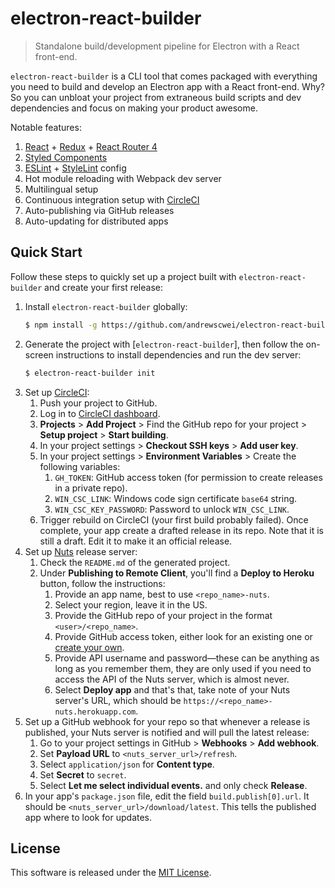 # electron-react-builder

> Standalone build/development pipeline for Electron with a React front-end.

`electron-react-builder` is a CLI tool that comes packaged with everything you need to build and develop an Electron app with a React front-end. Why? So you can unbloat your project from extraneous build scripts and dev dependencies and focus on making your product awesome.

Notable features:

1. [React](https://reactjs.org/) + [Redux](https://redux.js.org/) + [React Router 4](https://github.com/ReactTraining/react-router)
2. [Styled Components](https://www.styled-components.com/)
3. [ESLint](https://eslint.org/) + [StyleLint](https://github.com/stylelint/stylelint) config
4. Hot module reloading with Webpack dev server
5. Multilingual setup
6. Continuous integration setup with [CircleCI](https://circleci.com)
7. Auto-publishing via GitHub releases
8. Auto-updating for distributed apps

## Quick Start

Follow these steps to quickly set up a project built with `electron-react-builder` and create your first release:

1. Install `electron-react-builder` globally:
    ```sh
    $ npm install -g https://github.com/andrewscwei/electron-react-builder
    ```
2. Generate the project with [`electron-react-builder`], then follow the on-screen instructions to install dependencies and run the dev server:
    ```sh
    $ electron-react-builder init
    ```
3. Set up [CircleCI](https://circleci.com):
    1. Push your project to GitHub.
    2. Log in to [CircleCI dashboard](https://circleci.com).
    3. **Projects** > **Add Project** > Find the GitHub repo for your project > **Setup project** > **Start building**.
    4. In your project settings > **Checkout SSH keys** > **Add user key**.
    5. In your project settings > **Environment Variables** > Create the following variables:
        1. `GH_TOKEN`: GitHub access token (for permission to create releases in a private repo).
        2. `WIN_CSC_LINK`: Windows code sign certificate `base64` string.
        3. `WIN_CSC_KEY_PASSWORD`: Password to unlock `WIN_CSC_LINK`.
    6. Trigger rebuild on CircleCI (your first build probably failed). Once complete, your app create a drafted release in its repo. Note that it is still a draft. Edit it to make it an official release.
4. Set up [Nuts](https://nuts.gitbook.com/) release server:
    1. Check the `README.md` of the generated project.
    2. Under **Publishing to Remote Client**, you'll find a **Deploy to Heroku** button, follow the instructions:
        1. Provide an app name, best to use `<repo_name>-nuts`.
        2. Select your region, leave it in the US.
        3. Provide the GitHub repo of your project in the format `<user>/<repo_name>`.
        4. Provide GitHub access token, either look for an existing one or [create your own](https://help.github.com/articles/creating-a-personal-access-token-for-the-command-line/).
        5. Provide API username and password—these can be anything as long as you remember them, they are only used if you need to access the API of the Nuts server, which is almost never.
        6. Select **Deploy app** and that's that, take note of your Nuts server's URL, which should be `https://<repo_name>-nuts.herokuapp.com`.
5. Set up a GitHub webhook for your repo so that whenever a release is published, your Nuts server is notified and will pull the latest release:
    1. Go to your project settings in GitHub > **Webhooks** > **Add webhook**.
    2. Set **Payload URL** to `<nuts_server_url>/refresh`.
    3. Select `application/json` for **Content type**.
    4. Set **Secret** to `secret`.
    5. Select **Let me select individual events.** and only check **Release**.
6. In your app's `package.json` file, edit the field `build.publish[0].url`. It should be `<nuts_server_url>/download/latest`. This tells the published app where to look for updates.

## License

This software is released under the [MIT License](http://opensource.org/licenses/MIT).
